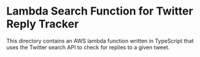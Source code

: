 # Lambda Search Function for Twitter Reply Tracker

This directory contains an AWS lambda function written in TypeScript that uses the Twitter search API to check
for replies to a given tweet.

